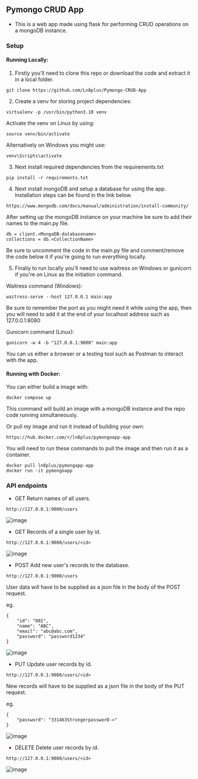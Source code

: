 ## Pymongo CRUD App
- This is a web app made using flask for performing CRUD operations on a mongoDB instance.


### Setup
#### Running Locally:
1. Firstly you'll need to clone this repo or download the code and extract it in a local folder.

```
git clone https://github.com/Ln8plus/Pymongo-CRUD-App
```


2. Create a venv for storing project dependencies:

```
virtualenv -p /usr/bin/python3.10 venv
```

Activate the venv on Linux by using:
```
source venv/bin/activate
```

Alternatively on Windows you might use:

```
venv\Scripts\activate
```


3. Next install required dependencies from the requirements.txt

```
pip install -r requirements.txt
```

4. Next install mongoDB and setup a database for using the app. Installation steps can be found in the link below.

```
https://www.mongodb.com/docs/manual/administration/install-community/
```

After setting up the mongoDB instance on your machine be sure to add their names to the main.py file.

```
db = client.<MongoDB-databasename>
collections = db.<CollectionName>
```
Be sure to uncomment the code in the main.py file and comment/remove the code below it if you're going to run everything locally.


5. Finally to run locally you'll need to use waitress on Windows or gunicorn if you're on Linux as the initiation command. 

Waitress command (Windows):

```
waitress-serve --host 127.0.0.1 main:app
```
Be sure to remember the port as you might need it while using the app, then you will need to add it at the end of your localhost address such as 127.0.0.1:8080


Gunicorn command (Linux):

```
gunicorn -w 4 -b "127.0.0.1:9000" main:app
```

You can us either a browser or a testing tool such as Postman to interact with the app.


#### Running with Docker:
You can either build a image with:

```
docker compose up
```

This command will build an image with a mongoDB instance and the repo code running simultaneously. 

Or pull my image and run it instead of building your own: 
```
https://hub.docker.com/r/ln8plus/pymongoapp-app
```

You will need to run these commands to pull the image and then run it as a container.
```
docker pull ln8plus/pymongapp-app
docker run -it pymongoapp
```


### API endpoints

- GET Return names of all users.
```
http://127.0.0.1:9000/users
```
![image](https://drive.google.com/uc?export=view&id=1GoM8LstqGKh9UdUKkF4QiOMvMY7bXDWx)

- GET Records of a single user by id.
```
http://127.0.0.1:9000/users/<id>
```
![image](https://drive.google.com/uc?export=view&id=1WJ4k0aHGQMEy9uk3PYo7yR-cU575BXea)

- POST Add new user's records to the database.
```
http://127.0.0.1:9000/users
```
User data will have to be supplied as a json file in the body of the POST request.

eg.
```
{
    "id": "001",
    "name": "ABC",
    "email": "abc@abc.com",
    "password": "password1234"
}
```
![image](https://drive.google.com/uc?export=view&id=1adClhqVzX2BPXb9whdIe8p8TUdzACMQx)

- PUT Update user records by id.
```
http://127.0.0.1:9000/users/<id>
```
New records will have to be supplied as a json file in the body of the PUT request.

eg.
```
{
    "password": "331463StrongerpassworD->"
}
```
![image](https://drive.google.com/uc?export=view&id=1YY5Vp-uJ0_FS5Xce5sLU3wc8--yok-xv)

- DELETE Delete user records by id.
```
http://127.0.0.1:9000/users/<id>
```
![image](https://drive.google.com/uc?export=view&id=1kYomGLJSH6eDvFhC5V1nmvRBhQwZeuPs)